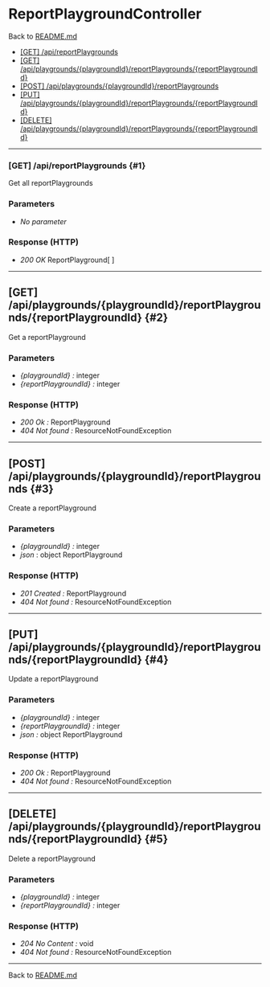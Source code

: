 # ReportPlaygroundController

Back to [README.md](../README.md)

- [[GET] /api/reportPlaygrounds](#1)
- [[GET] /api/playgrounds/\{playgroundId\}/reportPlaygrounds/\{reportPlaygroundId\}](#2)
- [[POST] /api/playgrounds/\{playgroundId\}/reportPlaygrounds](#3)
- [[PUT] /api/playgrounds/\{playgroundId\}/reportPlaygrounds/\{reportPlaygroundId\}](#4)
- [[DELETE] /api/playgrounds/\{playgroundId\}/reportPlaygrounds/\{reportPlaygroundId\}](#5)

___

### [GET] /api/reportPlaygrounds {#1}

Get all reportPlaygrounds

### Parameters

- *No parameter*

### Response (HTTP)

- *200 OK* ReportPlayground[ ]

___

## [GET] /api/playgrounds/\{playgroundId\}/reportPlaygrounds/\{reportPlaygroundId\} {#2}

Get a reportPlayground

### Parameters

- *\{playgroundId\} :* integer
- *\{reportPlaygroundId\} :* integer

### Response (HTTP)

- *200 Ok :* ReportPlayground
- *404 Not found :* ResourceNotFoundException

___

## [POST] /api/playgrounds/\{playgroundId\}/reportPlaygrounds {#3}

Create a reportPlayground

### Parameters

- *\{playgroundId\} :* integer
- *json* : object ReportPlayground

### Response (HTTP)

- *201 Created :* ReportPlayground
- *404 Not found :* ResourceNotFoundException

___

## [PUT] /api/playgrounds/\{playgroundId\}/reportPlaygrounds/\{reportPlaygroundId\} {#4}

Update a reportPlayground

### Parameters

- *\{playgroundId\} :* integer
- *\{reportPlaygroundId\} :* integer
- *json :* object ReportPlayground

### Response (HTTP)

- *200 Ok :* ReportPlayground
- *404 Not found :* ResourceNotFoundException

___

## [DELETE] /api/playgrounds/\{playgroundId\}/reportPlaygrounds/\{reportPlaygroundId\} {#5}

Delete a reportPlayground

### Parameters

- *\{playgroundId\} :* integer
- *\{reportPlaygroundId\} :* integer

### Response (HTTP)

- *204 No Content :* void
- *404 Not found :* ResourceNotFoundException
  
___

Back to [README.md](../README.md)